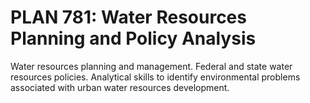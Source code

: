 # PLAN 781: Water Resources Planning and Policy Analysis

Water resources planning and management. Federal and state water resources policies. Analytical skills to identify environmental problems associated with urban water resources development.